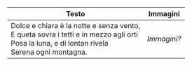 


|   Testo  |   Immagini  |
| --- | --- |
|  Dolce e chiara è la notte e senza vento,<br>E queta sovra i tetti e in mezzo agli orti<br>Posa la luna, e di lontan rivela<br>Serena ogni montagna. |  *Immagini?*   |
